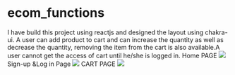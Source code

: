 # ecom_functions
I have build this project using reactjs and designed the layout using chakra-ui. A user can add product to cart and can increase the quantity as well as decrease the quantity, removing the item from the cart is also available.A user cannot get the access of cart until he/she is logged in.
Home PAGE
<img src="https://i.imgur.com/GgmYLb2.png"/>
Sign-up &Log in Page
<img src="https://i.imgur.com/vQmgHdz.png"/>
CART PAGE
<img src="https://i.imgur.com/CYQuaAE.png"/>
